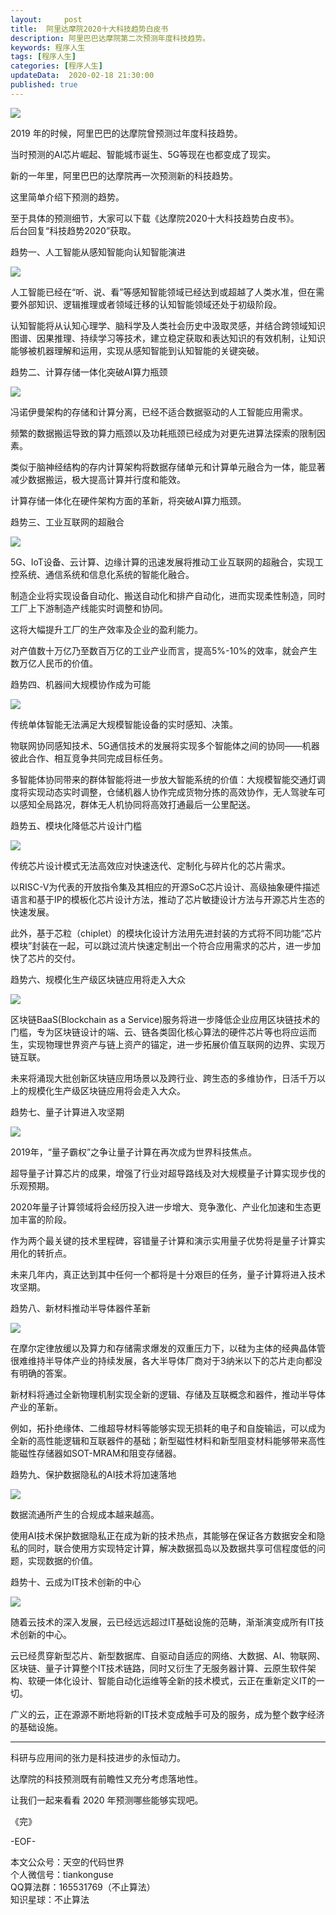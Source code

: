 ```yaml
---   
layout:     post  
title:  阿里达摩院2020十大科技趋势白皮书  
description: 阿里巴巴达摩院第二次预测年度科技趋势。  
keywords: 程序人生  
tags: [程序人生]    
categories: [程序人生]  
updateData:  2020-02-18 21:30:00  
published: true  
---  
```



![](http://res2020.tiankonguse.com/images/2020/03/23/000.png)


2019 年的时候，阿里巴巴的达摩院曾预测过年度科技趋势。  


当时预测的AI芯片崛起、智能城市诞生、5G等现在也都变成了现实。  


新的一年里，阿里巴巴的达摩院再一次预测新的科技趋势。  


这里简单介绍下预测的趋势。  


至于具体的预测细节，大家可以下载《达摩院2020十大科技趋势白皮书》。  
后台回复“科技趋势2020”获取。  


趋势一、人工智能从感知智能向认知智能演进  


![](http://res2020.tiankonguse.com/images/2020/03/23/001.png)



人工智能已经在“听、说、看”等感知智能领域已经达到或超越了人类水准，但在需要外部知识、逻辑推理或者领域迁移的认知智能领域还处于初级阶段。  


认知智能将从认知心理学、脑科学及人类社会历史中汲取灵感，并结合跨领域知识图谱、因果推理、持续学习等技术，建立稳定获取和表达知识的有效机制，让知识能够被机器理解和运用，实现从感知智能到认知智能的关键突破。


趋势二、计算存储一体化突破AI算力瓶颈  


![](http://res2020.tiankonguse.com/images/2020/03/23/002.png)


冯诺伊曼架构的存储和计算分离，已经不适合数据驱动的人工智能应用需求。  


频繁的数据搬运导致的算力瓶颈以及功耗瓶颈已经成为对更先进算法探索的限制因素。  


类似于脑神经结构的存内计算架构将数据存储单元和计算单元融合为一体，能显著减少数据搬运，极大提高计算并行度和能效。  


计算存储一体化在硬件架构方面的革新，将突破AI算力瓶颈。


趋势三、工业互联网的超融合  


![](http://res2020.tiankonguse.com/images/2020/03/23/003.png)


5G、IoT设备、云计算、边缘计算的迅速发展将推动工业互联网的超融合，实现工控系统、通信系统和信息化系统的智能化融合。  


制造企业将实现设备自动化、搬送自动化和排产自动化，进而实现柔性制造，同时工厂上下游制造产线能实时调整和协同。  


这将大幅提升工厂的生产效率及企业的盈利能力。  


对产值数十万亿乃至数百万亿的工业产业而言，提高5%-10%的效率，就会产生数万亿人民币的价值。


趋势四、机器间大规模协作成为可能  


![](http://res2020.tiankonguse.com/images/2020/03/23/004.png)


传统单体智能无法满足大规模智能设备的实时感知、决策。  


物联网协同感知技术、5G通信技术的发展将实现多个智能体之间的协同——机器彼此合作、相互竞争共同完成目标任务。  


多智能体协同带来的群体智能将进一步放大智能系统的价值：大规模智能交通灯调度将实现动态实时调整，仓储机器人协作完成货物分拣的高效协作，无人驾驶车可以感知全局路况，群体无人机协同将高效打通最后一公里配送。  


趋势五、模块化降低芯片设计门槛  


![](http://res2020.tiankonguse.com/images/2020/03/23/005.png)


传统芯片设计模式无法高效应对快速迭代、定制化与碎片化的芯片需求。  


以RISC-V为代表的开放指令集及其相应的开源SoC芯片设计、高级抽象硬件描述语言和基于IP的模板化芯片设计方法，推动了芯片敏捷设计方法与开源芯片生态的快速发展。  


此外，基于芯粒（chiplet）的模块化设计方法用先进封装的方式将不同功能“芯片模块”封装在一起，可以跳过流片快速定制出一个符合应用需求的芯片，进一步加快了芯片的交付。  


趋势六、规模化生产级区块链应用将走入大众  


![](http://res2020.tiankonguse.com/images/2020/03/23/006.png)


区块链BaaS(Blockchain as a Service)服务将进一步降低企业应用区块链技术的门槛，专为区块链设计的端、云、链各类固化核心算法的硬件芯片等也将应运而生，实现物理世界资产与链上资产的锚定，进一步拓展价值互联网的边界、实现万链互联。  


未来将涌现大批创新区块链应用场景以及跨行业、跨生态的多维协作，日活千万以上的规模化生产级区块链应用将会走入大众。


趋势七、量子计算进入攻坚期  


![](http://res2020.tiankonguse.com/images/2020/03/23/007.png)


2019年，“量子霸权”之争让量子计算在再次成为世界科技焦点。  


超导量子计算芯片的成果，增强了行业对超导路线及对大规模量子计算实现步伐的乐观预期。  


2020年量子计算领域将会经历投入进一步增大、竞争激化、产业化加速和生态更加丰富的阶段。  


作为两个最关键的技术里程碑，容错量子计算和演示实用量子优势将是量子计算实用化的转折点。  


未来几年内，真正达到其中任何一个都将是十分艰巨的任务，量子计算将进入技术攻坚期。


趋势八、新材料推动半导体器件革新  


![](http://res2020.tiankonguse.com/images/2020/03/23/008.png)


在摩尔定律放缓以及算力和存储需求爆发的双重压力下，以硅为主体的经典晶体管很难维持半导体产业的持续发展，各大半导体厂商对于3纳米以下的芯片走向都没有明确的答案。  


新材料将通过全新物理机制实现全新的逻辑、存储及互联概念和器件，推动半导体产业的革新。  


例如，拓扑绝缘体、二维超导材料等能够实现无损耗的电子和自旋输运，可以成为全新的高性能逻辑和互联器件的基础；新型磁性材料和新型阻变材料能够带来高性能磁性存储器如SOT-MRAM和阻变存储器。



趋势九、保护数据隐私的AI技术将加速落地  


![](http://res2020.tiankonguse.com/images/2020/03/23/009.png)


数据流通所产生的合规成本越来越高。  


使用AI技术保护数据隐私正在成为新的技术热点，其能够在保证各方数据安全和隐私的同时，联合使用方实现特定计算，解决数据孤岛以及数据共享可信程度低的问题，实现数据的价值。  


趋势十、云成为IT技术创新的中心  


![](http://res2020.tiankonguse.com/images/2020/03/23/010.png)  


随着云技术的深入发展，云已经远远超过IT基础设施的范畴，渐渐演变成所有IT技术创新的中心。  


云已经贯穿新型芯片、新型数据库、自驱动自适应的网络、大数据、AI、物联网、区块链、量子计算整个IT技术链路，同时又衍生了无服务器计算、云原生软件架构、软硬一体化设计、智能自动化运维等全新的技术模式，云正在重新定义IT的一切。  


广义的云，正在源源不断地将新的IT技术变成触手可及的服务，成为整个数字经济的基础设施。


------


科研与应用间的张力是科技进步的永恒动力。  


达摩院的科技预测既有前瞻性又充分考虑落地性。  


让我们一起来看看 2020 年预测哪些能够实现吧。  


《完》


-EOF-  



本文公众号：天空的代码世界  
个人微信号：tiankonguse  
QQ算法群：165531769（不止算法）  
知识星球：不止算法  

